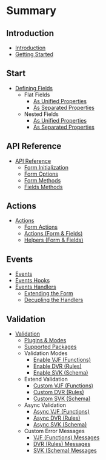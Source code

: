 # Summary

## Introduction
* [Introduction](README.md)
* [Getting Started](docs/getting-started.md)

## Start
* [Defining Fields](docs/defining-fields.md)
    * Flat Fields
        * [As Unified Properties](docs/defining-flat-fields/unified-properties.md)
        * [As Separated Properties](docs/defining-flat-fields/separated-properties.md)
    * Nested Fields
        * [As Unified Properties](docs/defining-nested-fields/unified-properties.md)
        * [As Separated Properties](docs/defining-nested-fields/separated-properties.md)

## API Reference
* [API Reference](docs/api-reference/README.md)
    * [Form Initialization](docs/api-reference/form-initialization.md)
    * [Form Options](docs/api-reference/form-options.md)
    * [Form Methods](docs/api-reference/form-methods.md)
    * [Fields Methods](docs/api-reference/fields-methods.md)

## Actions
* [Actions](docs/actions/README.md)
    * [Form Actions](docs/actions/form-actions.md)
    * [Actions (Form & Fields)](docs/actions/actions.md)
    * [Helpers (Form & Fields)](docs/actions/helpers.md)

## Events
* [Events](docs/events/README.md)
 * [Events Hooks](docs/events/events-hooks.md)
 * [Events Handlers](docs/events/events-handlers.md)
   * [Extending the Form](docs/events/extending-form.md)
   * [Decupling the Handlers](docs/events/decoupling-handlers.md)

## Validation
* [Validation](docs/validation/README.md)
    * [Plugins & Modes](docs/validation/plugins.md)
    * [Supported Packages](docs/validation/supported-packages.md)
    * Validation Modes
        * [Enable VJF (Functions)](docs/validation/modes/vjf-enable.md)
        * [Enable DVR (Rules)](docs/validation/modes/dvr-enable.md)
        * [Enable SVK (Schema)](docs/validation/modes/svk-enable.md)
    * Extend Validation
        * [Custom VJF (Functions)](docs/validation/modes/vjf-custom.md)
        * [Custom DVR (Rules)](docs/validation/modes/dvr-custom.md)
        * [Custom SVK (Schema)](docs/validation/modes/svk-custom.md)
    * Async Validation
        * [Async VJF (Functions)](docs/validation/modes/vjf-async.md)
        * [Async DVR (Rules)](docs/validation/modes/dvr-async.md)
        * [Async SVK (Schema)](docs/validation/modes/svk-async.md)
    * Custom Error Messages
        * [VJF (Functions) Messages](docs/validation/modes/vjf-messages.md)
        * [DVR (Rules) Messages](docs/validation/modes/dvr-messages.md)
        * [SVK (Schema) Messages](docs/validation/modes/svk-messages.md)

